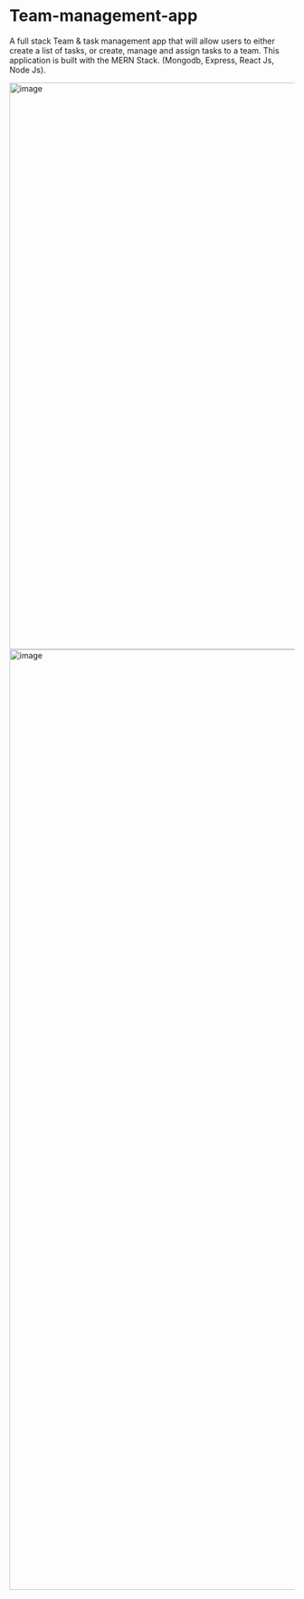 # Team-management-app
A full stack Team &amp; task management app that will allow users to either create a list of tasks, or create, manage and assign tasks to a team. This application is built with the MERN Stack. (Mongodb, Express, React Js, Node Js).

<img width="1000" alt="image" src="https://github.com/JAbsolu/Team-management-app/assets/90818638/bfee0bc8-3a8d-4cc1-9977-180eb5bfb2d1">
<img width="1659" alt="image" src="https://github.com/JAbsolu/Team-management-app/assets/90818638/0f50f6c7-fd44-470a-92da-cb0db962428f">


